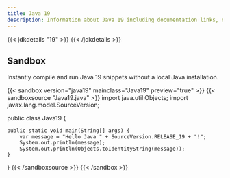 ```yaml
---
title: Java 19
description: Information about Java 19 including documentation links, new APIs, added features and download options.
---
```


{{< jdkdetails "19" >}}
{{< /jdkdetails >}}

## Sandbox

Instantly compile and run Java 19 snippets without a local Java installation.

{{< sandbox version="java19" mainclass="Java19" preview="true" >}}
{{< sandboxsource "Java19.java" >}}
import java.util.Objects;
import javax.lang.model.SourceVersion;

public class Java19 {

    public static void main(String[] args) {
        var message = "Hello Java " + SourceVersion.RELEASE_19 + "!";
        System.out.println(message);
        System.out.println(Objects.toIdentityString(message));
    }

}
{{< /sandboxsource >}}
{{< /sandbox >}}
